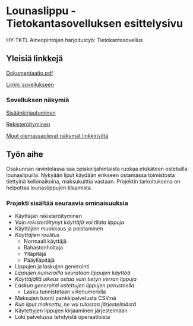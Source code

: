 # Lounaslippu - Tietokantasovelluksen esittelysivu

HY-TKTL Aineopintojen harjoitustyö: Tietokantasovellus

## Yleisiä linkkejä


[Dokumentaatio.pdf](doc/dokumentaatio.pdf)

[Linkki sovellukseen](http://lounaslippu.jelastic.planeetta.net/)


### Sovelluksen näkymiä
[Sisäänkirjautuminen](http://ppkostam.users.cs.helsinki.fi/lounaslippu/testinakymat/index.html)

[Rekisteröityminen](http://ppkostam.users.cs.helsinki.fi/lounaslippu/testinakymat/rekisteroidy.html)

[Muut olemassaolevat näkymät linkkiriviltä](http://ppkostam.users.cs.helsinki.fi/lounaslippu/testinakymat/omat_tiedot.html)


## Työn aihe

Osakunnan ravintolassa saa opiskelijahintaista ruokaa etukäteen ostetuilla lounaslipuilla.
Nykyään liput käydään erikseen ostamassa toimistosta tiettyinä kellonaikoina, maksukuittia vastaan.
Projektin tarkoituksena on helpottaa lounaslippujen tilaamista.

### Projekti sisältää seuraavia ominaisuuksia

- Käyttäjän rekisteröityminen
 - *Vain rekisteröitynyt käyttäjä voi tilata lippuja*
- Käyttäjien muokkaus ja poistaminen
 - *Käyttäjien roolitus*
    - Normaali käyttäjä
    - Rahastonhoitaja
    - Ylläpitäjä
    - Pääylläpitäjä
- Lippujen ja laskujen generointi
 - *Lippujen numeroilla seurataan lippujen käyttöä*
 - *Käyttäjällä oikeus ostaa vain tietyn verran lippuja*
 - *Laskun generointi ostettujen lippujen perusteella*
   - Lasku tunnistetaan viitenumerolla
- Maksujen tuonti pankkipalvelusta CSV:nä
 - *Kun liput maksettu, ne voi tulostaa järjestelmästä*
- Käytettyjen lippujen kirjaaminen järjestelmään
- Loki palvelussa tehdyistä operaatioista
